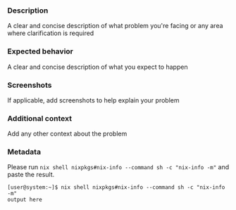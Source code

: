 ### Description

A clear and concise description of what problem you're facing or any area where clarification is required

### Expected behavior

A clear and concise description of what you expect to happen

### Screenshots

If applicable, add screenshots to help explain your problem

### Additional context

Add any other context about the problem

### Metadata

Please run `nix shell nixpkgs#nix-info --command sh -c "nix-info -m"` and paste the result.

```console
[user@system:~]$ nix shell nixpkgs#nix-info --command sh -c "nix-info -m"
output here
```
